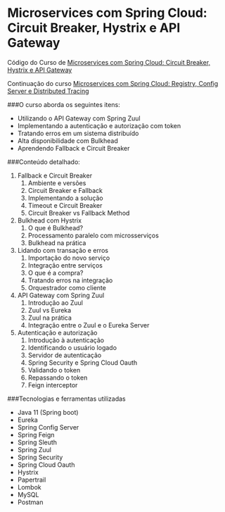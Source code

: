 # Microservices com Spring Cloud: Circuit Breaker, Hystrix e API Gateway

Código do Curso de
[Microservices com Spring Cloud: Circuit Breaker, Hystrix e API Gateway](https://www.alura.com.br/curso-online-microservices-spring-cloud-circuit-breaker-api-gateway)

Continuação do curso [Microservices com Spring Cloud: Registry, Config Server e Distributed Tracing](https://github.com/alyleite/microservices-spring-cloud-registry-config-server-distributed-tracing-alura)

###O curso aborda os seguintes itens:

* Utilizando o API Gateway com Spring Zuul
* Implementando a autenticação e autorização com token
* Tratando erros em um sistema distribuído
* Alta disponibilidade com Bulkhead
* Aprendendo Fallback e Circuit Breaker

###Conteúdo detalhado:

1. Fallback e Circuit Breaker
   1. Ambiente e versões
   2. Circuit Breaker e Fallback
   3. Implementando a solução
   4. Timeout e Circuit Breaker
   5. Circuit Breaker vs Fallback Method
2. Bulkhead com Hystrix
   1. O que é Bulkhead?
   2. Processamento paralelo com microsserviços
   3. Bulkhead na prática
3. Lidando com transação e erros
   1. Importação do novo serviço
   2. Integração entre serviços
   3. O que é a compra?
   4. Tratando erros na integração
   5. Orquestrador como cliente
4. API Gateway com Spring Zuul
   1. Introdução ao Zuul
   2. Zuul vs Eureka
   3. Zuul na prática
   4. Integração entre o Zuul e o Eureka Server
5. Autenticação e autorização
   1. Introdução à autenticação
   2. Identificando o usuário logado
   3. Servidor de autenticação
   4. Spring Security e Spring Cloud Oauth
   5. Validando o token
   6. Repassando o token
   7. Feign interceptor

###Tecnologias e ferramentas utilizadas
* Java 11 (Spring boot)
* Eureka
* Spring Config Server
* Spring Feign
* Spring Sleuth
* Spring Zuul
* Spring Security 
* Spring Cloud Oauth
* Hystrix
* Papertrail
* Lombok
* MySQL
* Postman
